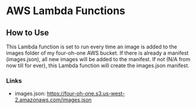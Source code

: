 # AWS Lambda Functions

## How to Use

This Lambda function is set to run every time an image is added to the images folder of my four-oh-one AWS bucket.
If there is already a manifest (images.json), all new images will be added to the manifest. If not (N/A from now till for ever), this Lambda function will create the images.json manifest.

### Links

* images.json: <https://four-oh-one.s3.us-west-2.amazonaws.com/images.json>
